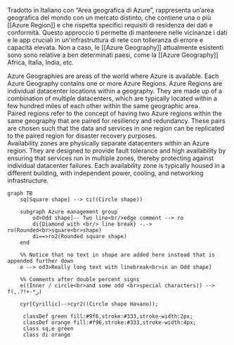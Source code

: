 Tradotto in Italiano con “Area geografica di Azure”, rappresenta un‘area geografica del mondo con un mercato distinto, che contiene una o più [[Azure Region]] e che rispetta specifici requisiti di residenza dei dati e conformità. Questo approccio ti permette di mantenere nelle vicinanze i dati e le app cruciali in un'infrastruttura di rete con tolleranza di errore e capacità elevata. Non a caso, le [[Azure Geography]] attualmente esistenti sono sono relative a ben determinati paesi, come la [[Azure Geography]] Africa, Italia, India, etc.

Azure Geographies are areas of the world where Azure is available. Each Azure Geography contains one or more Azure Regions. Azure Regions are individual datacenter locations within a geography. They are made up of a combination of multiple datacenters, which are typically located within a few hundred miles of each other within the same geographic area.  
Paired regions refer to the concept of having two Azure regions within the same geography that are paired for resiliency and redundancy. These pairs are chosen such that the data and services in one region can be replicated to the paired region for disaster recovery purposes.  
Availability zones are physically separate datacenters within an Azure region. They are designed to provide fault tolerance and high availability by ensuring that services run in multiple zones, thereby protecting against individual datacenter failures. Each availability zone is typically housed in a different building, with independent power, cooling, and networking infrastructure.

```mermaid
graph TB
    sq[Square shape] --> ci((Circle shape))

    subgraph Azure management group
        od>Odd shape]-- Two line<br/>edge comment --> ro
        di{Diamond with <br/> line break} -.-> ro(Rounded<br>square<br>shape)
        di==>ro2(Rounded square shape)
    end

    %% Notice that no text in shape are added here instead that is appended further down
    e --> od3>Really long text with linebreak<br>in an Odd shape]

    %% Comments after double percent signs
    e((Inner / circle<br>and some odd <br>special characters)) --> f(,.?!+-*ز)

    cyr[Cyrillic]-->cyr2((Circle shape Начало));

     classDef green fill:#9f6,stroke:#333,stroke-width:2px;
     classDef orange fill:#f96,stroke:#333,stroke-width:4px;
     class sq,e green
     class di orange
```